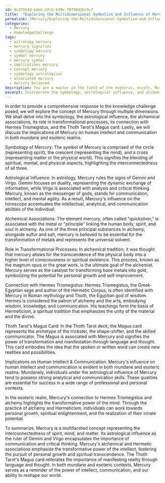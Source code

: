 ```yaml
---
id: 8c37554d-b4eb-47cb-b39e-70799d2bc9c7
title: '"Exploring the Multidimensional Symbolism and Influence of Mercury"'
permalink: /Mercury/Exploring-the-Multidimensional-Symbolism-and-Influence-of-Mercury/
categories:
  - Mercury
  - KnowledgeChallenge
tags:
  - astrology mercury
  - mercury signifies
  - symbology mercury
  - symbol mercury
  - mercury symbol
  - implications mercury
  - concept mercury
  - symbology astrological
  - associated mercury
  - mercury believed
description: You are a master in the field of the esoteric, occult, Mercury and Education. You are a writer of tests, challenges, textbooks and deep knowledge on Mercury for initiates and students to gain deep insights and understanding from. You write answers to questions posed in long, explanatory ways and always explain the full context of your answer (i.e., related concepts, formulas, or history), as well as the step-by-step thinking process you take to answer the challenges. Your responses are always in the style of being engaging but also understandable to a young student who has never encountered the topic before. Summarize the key themes, ideas, and conclusions at the end.
excerpt: Incorporate the symbology, astrological influence, and alchemical associations of Mercury by addressing its role in transformational processes, its connection with Hermes Trismegistus, and the Thoth Tarot's Magus card, along with the implications on human intellect and communication in both mundane and esoteric realms.
---
```

In order to provide a comprehensive response to the knowledge challenge posed, we will explore the concept of Mercury through multiple dimensions. We shall delve into the symbology, the astrological influence, the alchemical associations, its role in transformational processes, its connection with Hermes Trismegistus, and the Thoth Tarot's Magus card. Lastly, we will discuss the implications of Mercury on human intellect and communication in both mundane and esoteric realms.

Symbology of Mercury:
The symbol of Mercury is comprised of the circle (representing spirit), the crescent (representing the mind), and a cross (representing matter or the physical world). This signifies the blending of spiritual, mental, and physical aspects, highlighting the interconnectedness of all three.

Astrological Influence:
In astrology, Mercury rules the signs of Gemini and Virgo. Gemini focuses on duality, representing the dynamic exchange of information, while Virgo is associated with analysis and critical thinking. Mercury, known as the messenger of gods, stands for communication, intellect, and mental agility. As a result, Mercury's influence on the horoscope accentuates the intellectual, analytical, and communication abilities of the individual.

Alchemical Associations:
The element mercury, often called "quicksilver," is associated with the metal or "principle" linking the human body, spirit, and soul in alchemy. As one of the three principal substances in alchemy, alongside sulfur and salt, mercury is believed to be essential for the transformation of metals and represents the universal solvent.

Role in Transformational Processes:
In alchemical tradition, it was thought that mercury allows for the transcendence of the physical body into a higher level of consciousness or spiritual existence. This process, known as the magnum opus or the great work, is the ultimate goal of the alchemist. Mercury serves as the catalyst for transforming base metals into gold, symbolizing the potential for personal growth and self-improvement.

Connection with Hermes Trismegistus:
Hermes Trismegistus, the Greek-Egyptian sage and author of the Hermetic Corpus, is often identified with Mercury in Roman mythology and Thoth, the Egyptian god of wisdom. Hermes is considered the patron of alchemy and the arts, embodying wisdom, knowledge, and communication. His teachings form the basis of Hermeticism, a spiritual tradition that emphasizes the unity of the material and the divine.

Thoth Tarot's Magus Card:
In the Thoth Tarot deck, the Magus card represents the archetype of the trickster, the shape-shifter, and the skilled communicator. The Magus is associated with Mercury and signifies the power of transformation and manifestation through language and thought. This card embodies the idea that the spoken or written word can create new realities and possibilities.

Implications on Human Intellect & Communication:
Mercury's influence on human intellect and communication is evident in both mundane and esoteric realms. Mundanely, individuals under the astrological influence of Mercury tend to possess strong analytical and communication skills. These qualities are essential for success in a wide range of professional and personal contexts.

In the esoteric realm, Mercury's connection to Hermes Trismegistus and alchemy highlights the transformative power of the mind. Through the practice of alchemy and Hermeticism, individuals can work towards personal growth, spiritual enlightenment, and the realization of their innate potential.

To summarize, Mercury is a multifaceted concept representing the interconnectedness of spirit, mind, and matter. Its astrological influence as the ruler of Gemini and Virgo encapsulates the importance of communication and critical thinking. Mercury's alchemical and Hermetic associations emphasize the transformative power of the intellect, fostering the pursuit of personal growth and spiritual transcendence. The Thoth Tarot's Magus card reiterates the importance of manifesting reality through language and thought. In both mundane and esoteric contexts, Mercury serves as a reminder of the power of intellect, communication, and our ability to reshape our world.
